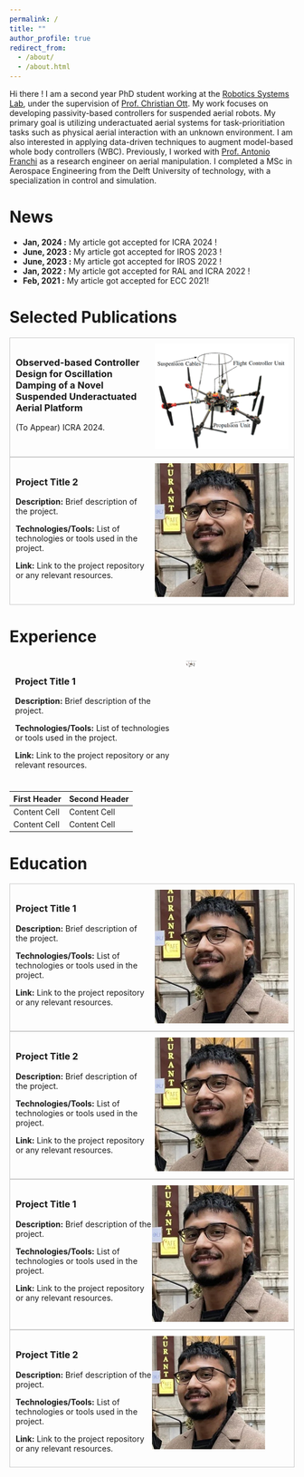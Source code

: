 ```yaml
---
permalink: /
title: ""
author_profile: true
redirect_from: 
  - /about/
  - /about.html
---
```


Hi there ! I am a second year PhD student working at the [Robotics Systems Lab](https://www.acin.tuwien.ac.at/en/robotic-systems-lab/), under the supervision of [Prof. Christian Ott](https://www.acin.tuwien.ac.at/en/staff/cott/). My work focuses on developing passivity-based controllers for suspended aerial robots. My primary goal is utilizing underactuated aerial systems for task-prioritiation tasks such as physical aerial interaction with an unknown environment. I am also interested in applying data-driven techniques to augment model-based whole body controllers (WBC).  Previously, I worked with [Prof. Antonio Franchi](https://homepages.laas.fr/afranchi/robotics/?q=front_page) as a research engineer on aerial manipulation. I completed a MSc in Aerospace Engineering from the Delft University of technology, with a specialization in control and simulation. 

News
======
- **Jan, 2024 :** My article got accepted for ICRA 2024 !
- **June, 2023 :** My article got accepted for IROS 2023 !
- **June, 2023 :** My article got accepted for IROS 2022 !
- **Jan, 2022 :** My article got accepted for RAL and ICRA 2022 !
- **Feb, 2021 :** My article got accepted for ECC 2021!

Selected Publications
======
<div style="border: 1px solid #ccc; padding: 10px; display: flex;">

<div style="flex: 50%; padding-right: 10px;">
    <h3>Observed-based Controller Design for Oscillation Damping of a Novel Suspended Underactuated Aerial Platform</h3>
    <p>(To Appear) ICRA 2024.</p>
  
</div>

<div style="flex: 50%;">
    <img src="/images/suspended_platform.png" alt="Project Image 1" style="max-width: 100%;">
</div>

</div>

<div style="border: 1px solid #ccc; padding: 10px; display: flex;">

<div style="flex: 50%; padding-right: 10px;">
    <h3>Project Title 2</h3>
    <p><strong>Description:</strong> Brief description of the project.</p>
    <p><strong>Technologies/Tools:</strong> List of technologies or tools used in the project.</p>
    <p><strong>Link:</strong> Link to the project repository or any relevant resources.</p>
</div>

<div style="flex: 50%;">
    <img src="/images/Hemjyoti_Pic.jpg" alt="Project Image 2" style="max-width: 100%;">
</div>

</div>

Experience
======

<div style="display: flex;">

<div style="flex: 50%; padding: 10px;">
    <h3>Project Title 1</h3>
    <p><strong>Description:</strong> Brief description of the project.</p>
    <p><strong>Technologies/Tools:</strong> List of technologies or tools used in the project.</p>
    <p><strong>Link:</strong> Link to the project repository or any relevant resources.</p>
</div>

<div style="flex:30%; padding: 5px; align: right;">
    <img src="/images/suspended_platform.png" alt="Project Image 1"  style="max-width: 10%; height: auto;">
</div>

</div>


| First Header  | Second Header |
| ------------- | ------------- |
| Content Cell  | Content Cell  |
| Content Cell  | Content Cell  |

Education
======
<div style="border: 1px solid #ccc; padding: 10px; display: flex;">

<div style="flex: 50%; padding-right: 10px;">
    <h3>Project Title 1</h3>
    <p><strong>Description:</strong> Brief description of the project.</p>
    <p><strong>Technologies/Tools:</strong> List of technologies or tools used in the project.</p>
    <p><strong>Link:</strong> Link to the project repository or any relevant resources.</p>
</div>

<div style="flex: 50%;">
    <img src="/images/Hemjyoti_Pic.jpg" alt="Project Image 1" style="max-width: 100%;">
</div>

</div>

<div style="border: 1px solid #ccc; padding: 10px; display: flex;">

<div style="flex: 50%; padding-right: 10px;">
    <h3>Project Title 2</h3>
    <p><strong>Description:</strong> Brief description of the project.</p>
    <p><strong>Technologies/Tools:</strong> List of technologies or tools used in the project.</p>
    <p><strong>Link:</strong> Link to the project repository or any relevant resources.</p>
</div>

<div style="flex: 50%;">
    <img src="/images/Hemjyoti_Pic.jpg" alt="Project Image 2" style="max-width: 100%;">
</div>

</div>


<div style="border: 1px solid #ccc; padding: 10px; overflow: hidden;">
    <div style="float: left; width: 50%;">
        <h3>Project Title 1</h3>
        <p><strong>Description:</strong> Brief description of the project.</p>
        <p><strong>Technologies/Tools:</strong> List of technologies or tools used in the project.</p>
        <p><strong>Link:</strong> Link to the project repository or any relevant resources.</p>
    </div>
    <div style="float: right; width: 50%;">
        <img src="/images/Hemjyoti_Pic.jpg" alt="Project Image 1" style="max-width: 100%;">
    </div>
</div>

<div style="border: 1px solid #ccc; padding: 10px; overflow: hidden;">
    <div style="float: left; width: 50%;">
        <h3>Project Title 2</h3>
        <p><strong>Description:</strong> Brief description of the project.</p>
        <p><strong>Technologies/Tools:</strong> List of technologies or tools used in the project.</p>
        <p><strong>Link:</strong> Link to the project repository or any relevant resources.</p>
    </div>
    <div style="float: right; width: 50%;">
              <div style="max-width: 200px;">
        <img src="/images/Hemjyoti_Pic.jpg" alt="Project Image 2" style="max-width: 100%;">
              </div>
    </div>
</div>
